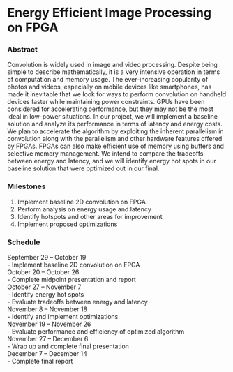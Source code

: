 # Energy Efficient Image Processing on FPGA

### Abstract
Convolution is widely used in image and video processing. Despite being simple to describe mathematically, it is a very intensive operation in terms of computation and memory usage. The ever-increasing popularity of photos and videos, especially on mobile devices like smartphones, has made it inevitable that we look for ways to perform convolution on handheld devices faster while maintaining power constraints. GPUs have been considered for accelerating performance, but they may not be the most ideal in low-power situations. In our project, we will implement a baseline solution and analyze its performance in terms of latency and energy costs. We plan to accelerate the algorithm by exploiting the inherent parallelism in convolution along with the parallelism and other hardware features offered by FPGAs. FPGAs can also make efficient use of memory using buffers and selective memory management. We intend to compare the tradeoffs between energy and latency, and we will identify energy hot spots in our baseline solution that were optimized out in our final.

### Milestones 
1. Implement baseline 2D convolution on FPGA
2. Perform analysis on energy usage and latency
3. Identify hotspots and other areas for improvement
4. Implement proposed optimizations

### Schedule
September 29 – October 19\
    - Implement baseline 2D convolution on FPGA\
October 20 – October 26\
    - Complete midpoint presentation and report\
October 27 – November 7\
    - Identify energy hot spots\
    - Evaluate tradeoffs between energy and latency\
November 8 – November 18\
    - Identify and implement optimizations\
November 19 – November 26\
    - Evaluate performance and efficiency of optimized algorithm\
November 27 – December 6\
    - Wrap up and complete final presentation\
December 7 – December 14\
    - Complete final report

